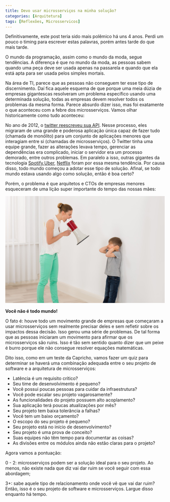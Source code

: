 ```yaml
---
title: Devo usar microsserviços na minha solução?
categories: [Arquitetura]
tags: [Reflexões, Microsservicos]
---
```


Definitivamente, este post teria sido mais polêmico há uns 4 anos. Perdi um pouco o timing para escrever estas palavras, porém antes tarde do que mais tarde. 

O mundo da programação, assim como o mundo da moda, segue tendências. A diferença é que no mundo da moda, as pessoas sabem quando uma peça deve ser usada apenas na passarela e quando que ela está apta para ser usada pelos simples mortais.

Na área de TI, parece que as pessoas não conseguem ter esse tipo de discernimento. Daí fica aquele esquema de que porque uma meia dúzia de empresas gigantescas resolveram um problema específico usando uma determinada solução, todas as empresas devem resolver todos os problemas da mesma forma. Parece absurdo dizer isso, mas foi exatamente o que aconteceu com a febre dos microsserviços. Vamos olhar historicamente como tudo aconteceu:

No ano de 2012, o [twitter reescreveu sua API](https://blog.twitter.com/developer/en_us/a/2012/changes-coming-to-twitter-api). Nesse processo, eles migraram de uma grande e poderosa aplicação única capaz de fazer tudo (chamada de monólito) para um conjunto de aplicações menores que interagiam entre si (chamadas de microsserviços). O Twitter tinha uma equipe grande, fazer as alterações levava tempo, gerenciar as dependências era complicado, iniciar o servidor era um processo demorado, entre outros problemas. Em paralelo a isso, outras gigantes da tecnologia [Spotify](https://kubernetes.io/case-studies/spotify/),[Uber](https://www.uber.com/en-BR/blog/microservice-architecture/), [Netflix](https://www.sayonetech.com/blog/microservices-netflix) foram por essa mesma tendência. Por causa disso, todo mundo começou a adotar esse tipo de solução. Afinal, se todo mundo estava usando algo como solução, então é boa certo?

Porém, o problema é que arquitetos e CTOs de empresas menores esqueceram de uma lição super importante do tempo das nossas mães: 

![Alt Text](/images/mae-gritando.jpeg)

**Você não é todo mundo!**

O fato é: houve todo um movimento grande de empresas que começaram a usar microsserviços sem realmente precisar deles e sem refletir sobre os impactos dessa decisão. Isso gerou uma série de problemas. De tal forma que as pessoas iniciaram um movimento para afirmar que os microsserviços são ruins. Isso é tão sem sentido quanto dizer que um peixe é burro porque ele não consegue resolver equações matemáticas.

Dito isso, como em um teste da Capricho, vamos fazer um quiz para determinar se haverá uma combinação adequada entre o seu projeto de software e a arquitetura de microsserviços:


* Latência é um requisito crítico?
* Seu time de desenvolvimento é pequeno?
* Você possui poucas pessoas para cuidar da infraestrutura?
* Você pode escalar seu projeto vagarosamente?
* As funcionalidades do projeto possuem alto acoplamento?
* Sua aplicação terá poucas atualizações por mês?
* Seu projeto tem baixa tolerância a falhas?
* Você tem um baixo orçamento?
* O escopo do seu projeto é pequeno?
* Seu projeto está no início de desenvolvimento?
* Seu projeto é uma prova de conceito?
* Suas equipes não têm tempo para documentar as coisas?
* As divisões entre os módulos ainda não estão claras para o projeto?

Agora vamos a pontuação:

0 - 2: microsserviços podem ser a solução ideal para o seu projeto. Ao menos, não existe nada que diz vai dar ruim se você seguir com essa abordagem;

3+: sabe aquele tipo de relacionamento onde você vê que vai dar ruim? Então, isso é o seu projeto de software e microsserviços. Largue disso enquanto há tempo. 